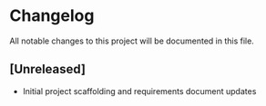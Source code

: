 # Changelog

All notable changes to this project will be documented in this file.

## [Unreleased]
- Initial project scaffolding and requirements document updates
